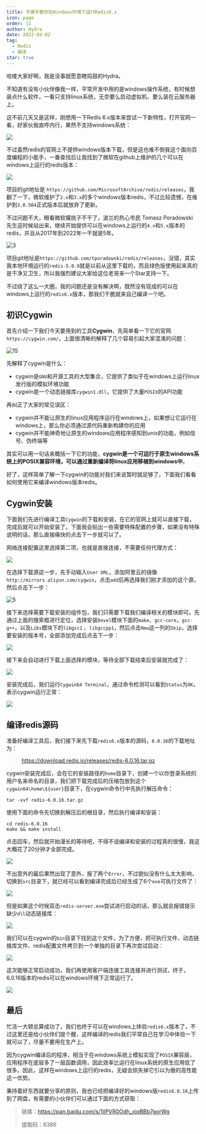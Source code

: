 ```yaml
---
title: 手摸手教你在Windows环境下运行Redis6.x
icon: page
order: 11
author: Hydra
date: 2022-04-02
tag:
  - Redis
  - 编译
star: true
---
```




<!-- more -->

哈喽大家好啊，我是没事就愿意瞎捣鼓的Hydra。

不知道有没有小伙伴像我一样，平常开发中用的是windows操作系统，有时候想装点什么软件，一看只支持linux系统，无奈要么启动虚拟机、要么装在云服务器上。

这不前几天又是这样，刚想用一下Redis 6.x版本来尝试一下新特性，打开官网一看，好家伙我直呼内行，果然不支持windows系统：

![](https://p3-juejin.byteimg.com/tos-cn-i-k3u1fbpfcp/e22df09d86524172af04acd1c4b71394~tplv-k3u1fbpfcp-zoom-1.image)

不过虽然redis的官网上不提供windows版本下载，但是这也难不倒我这个面向百度编程的小能手，一番查找后让我找到了微软在github上维护的几个可以在windows上运行的redis版本：

![](https://p3-juejin.byteimg.com/tos-cn-i-k3u1fbpfcp/1720c91681334fb09699ee50b0d210d3~tplv-k3u1fbpfcp-zoom-1.image)

项目的git地址是 `https://github.com/MicrosoftArchive/redis/releases`，我翻了一下，微软维护了`2.x`和`3.x`的多个windows版本redis，不过比较遗憾，在维护到`3.0.504`正式版本后就放弃了更新。

不过问题不大，眼看微软撂挑子不干了，波兰的热心市民 Tomasz Poradowski 先生这时候站出来，继续开始提供可以在windows上运行的`4.x`和`5.x`版本的redis，并且从2017年到2022年一干就是5年。

![3](https://p3-juejin.byteimg.com/tos-cn-i-k3u1fbpfcp/ef057296cd67406aa226593a59be7a7a~tplv-k3u1fbpfcp-zoom-1.image)

项目git地址是`https://github.com/tporadowski/redis/releases`，没错，其实我本地环境运行的`redis-5.0.9`就是以前从这里下载的，而且绿色版使用起来真的是干净又卫生，所以我强烈建议大家给这位老哥来一个Star支持一下。

不过绕了这么一大圈，我的问题还是没有解决啊，既然没有现成的可以在windows上运行的`redis6.x`版本，那我们干脆就来自己编译一个吧。

## 初识Cygwin

首先介绍一下我们今天要用到的工具**Cygwin**，先简单看一下它的官网 `https://cygwin.com/`，上面很清晰的解释了几个容易引起大家混淆的问题：

![15](https://p3-juejin.byteimg.com/tos-cn-i-k3u1fbpfcp/4ec254bf5a8947a89d839eb1aa5d1ebb~tplv-k3u1fbpfcp-zoom-1.image)

先解释了cygwin是什么：

- cygwin是`GNU`和开源工具的大型集合，它提供了类似于在windows上运行linux发行版的模拟环境功能
- cygwin是一个动态链接库`cygwin1.dll`，它提供了大量`POSIX`的API功能

再纠正了大家的常见误区：

- cygwin并不能让原生的linux应用程序运行在windows上，如果想让它运行在windows上，那么你必须通过源代码重新构建你的应用
- cygwin并不能神奇地让原生的windows应用程序感知到unix的功能，例如信号、伪终端等

其实可以用一句话来概括一下它的功能，**cygwin是一个可运行于原生windows系统上的POSIX兼容环境，可以通过重新编译将linux应用移植到windows中**。

好了，这样简单了解一下cygwin的功能对我们来说暂时就足够了，下面我们看看如何使用它来编译windows版本redis。

## Cygwin安装

下面我们先进行编译工具`Cygwin`的下载和安装，在它的官网上就可以直接下载，完成后就可以开始安装了。下面我会贴出一些需要特殊配置的步骤，如果没有特殊说明的话，那么直接痛快的点击下一步就可以了。

网络连接配置这里选择第二项，也就是直接连接，不需要任何代理方式：

![](https://p3-juejin.byteimg.com/tos-cn-i-k3u1fbpfcp/782d87ded9b14202b245448030660c9f~tplv-k3u1fbpfcp-zoom-1.image)

在选择下载源这一步，先手动输入`User URL`，添加阿里云的镜像`http://mirrors.aliyun.com/cygwin`，点击`add`后再选择我们刚才添加的这个源，然后点击下一步：

![5](https://p3-juejin.byteimg.com/tos-cn-i-k3u1fbpfcp/b5e25b16fda74091a55d8aead17a3b0a~tplv-k3u1fbpfcp-zoom-1.image)

接下来选择需要下载安装的组件包，我们只需要下载我们编译相关的模块即可。先通过上面的搜索框进行定位，选择安装`Devel`模块下面的`make`、`gcc-core`，`gcc-g++`，以及`Libs`模块下的`libgcc1` 、`libgccpp1`，然后点击`New`这一列的`Skip`，选择要安装的版本号，全部添加完成后点击下一步：

![](https://p3-juejin.byteimg.com/tos-cn-i-k3u1fbpfcp/6d949fc87f9e4352a7cfbc0117c5ae95~tplv-k3u1fbpfcp-zoom-1.image)

接下来会自动进行下载上面选择的模块，等待全部下载结束后安装就完成了：

![](https://p3-juejin.byteimg.com/tos-cn-i-k3u1fbpfcp/cd2fc8741cc14a668e56a1e95f8fed52~tplv-k3u1fbpfcp-zoom-1.image)

安装完成后，我们运行`Cygwin64 Terminal`，通过命令检测可以看到`Status`为`OK`，表示cygwin运行正常：

![](https://p3-juejin.byteimg.com/tos-cn-i-k3u1fbpfcp/68be9bb65f014aec9fe427ab40b5d208~tplv-k3u1fbpfcp-zoom-1.image)

## 编译redis源码

准备好编译工具后，我们接下来先下载`redis6.x`版本的源码，`6.0.16`的下载地址为：

> https://download.redis.io/releases/redis-6.0.16.tar.gz

cygwin安装完成后，会在它的安装路径的`home`目录下，创建一个以你登录系统的用户名来命名的目录，我们把下载完成后的压缩包放到这个`cygwin64\home\${user}`目录下，在cygwin命令行中先执行解压命令：

```shell
tar -xvf redis-6.0.16.tar.gz
```

使用下面的命令先切换到解压后的根目录，然后执行编译和安装：

```shell
cd redis-6.0.16 
make && make install 
```

点击回车，然后就开始漫长的等待吧，不得不说编译和安装的过程真的很慢，我这大概花了20分钟才全部完成。

![](https://p3-juejin.byteimg.com/tos-cn-i-k3u1fbpfcp/e4aaa29f1454466e9b5f4571fd86e654~tplv-k3u1fbpfcp-zoom-1.image)

不出意外的最后果然出现了意外，报了两个`Error`，不过貌似没有什么太大影响，切换到`src`目录下，就已经可以看到编译完成后已经生成了6个`exe`可执行文件了：

![](https://p3-juejin.byteimg.com/tos-cn-i-k3u1fbpfcp/a835f1895e53413d83cadd8f049e6cba~tplv-k3u1fbpfcp-zoom-1.image)

但是如果这个时候双击`redis-server.exe`尝试进行启动的话，那么就会报错提示缺少`dll`动态链接库：

![](https://p3-juejin.byteimg.com/tos-cn-i-k3u1fbpfcp/b4e3daf548d64b948a1e652f80251aa6~tplv-k3u1fbpfcp-zoom-1.image)

我们可以在cygwin的`bin`目录下找到这个文件，为了方便，把可执行文件、动态链接库文件、redis配置文件拷贝到一个单独的目录下再次尝试启动：

![](https://p3-juejin.byteimg.com/tos-cn-i-k3u1fbpfcp/08d6405849744febbf5e4050ca7f1baa~tplv-k3u1fbpfcp-zoom-1.image)

这次能够正常启动成功，我们再使用客户端连接工具连接并进行测试，终于，6.0.16版本的redis可以在windows环境下正常运行了。

![](https://p3-juejin.byteimg.com/tos-cn-i-k3u1fbpfcp/2aef4a491c744d0db601ca5750e565d7~tplv-k3u1fbpfcp-zoom-1.image)

## 最后

忙活一大顿总算成功了，我们也终于可以在windows上体验`redis6.x`版本了，不过这里还是给小伙伴们提个醒，这样编译的redis我们平常自己在学习中体验一下就可以了，尽量不要用在生产上。

因为cygwin编译后的程序，相当于在windows系统上模拟实现了`POSIX`兼容层，应用程序在底层多了一层函数调用，因此效率比运行在linux系统的原生应用低了很多。因此，这样在windows上运行的redis，无疑会损失掉它引以为傲的高性能这一优势。

秉持着好东西就要分享的原则，我也已经把编译好的windows版`redis6.0.16`上传到了网盘，有需要的小伙伴们可以通过下面的方式获取：

> 链接：https://pan.baidu.com/s/1jlPVR0Odh_xjqBBb7gorWg 
>
> 提取码：8386




